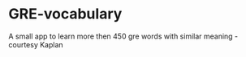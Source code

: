 # GRE-vocabulary
A small app to learn more then 450 gre words with similar meaning -courtesy Kaplan 
